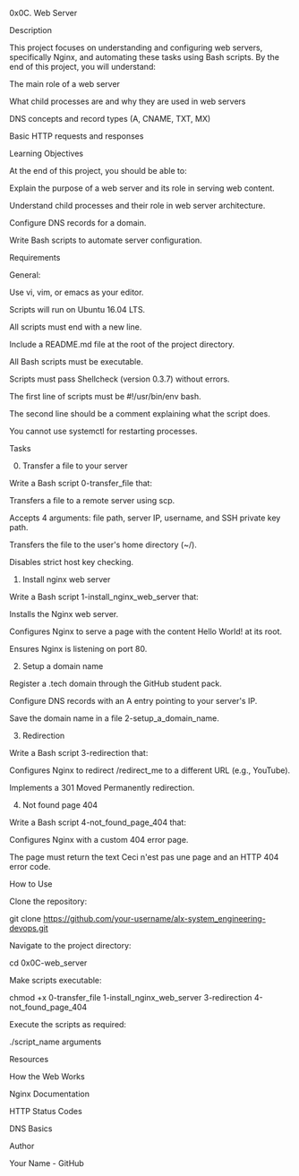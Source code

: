 0x0C. Web Server

Description

This project focuses on understanding and configuring web servers, specifically Nginx, and automating these tasks using Bash scripts. By the end of this project, you will understand:

The main role of a web server

What child processes are and why they are used in web servers

DNS concepts and record types (A, CNAME, TXT, MX)

Basic HTTP requests and responses

Learning Objectives

At the end of this project, you should be able to:

Explain the purpose of a web server and its role in serving web content.

Understand child processes and their role in web server architecture.

Configure DNS records for a domain.

Write Bash scripts to automate server configuration.

Requirements

General:

Use vi, vim, or emacs as your editor.

Scripts will run on Ubuntu 16.04 LTS.

All scripts must end with a new line.

Include a README.md file at the root of the project directory.

All Bash scripts must be executable.

Scripts must pass Shellcheck (version 0.3.7) without errors.

The first line of scripts must be #!/usr/bin/env bash.

The second line should be a comment explaining what the script does.

You cannot use systemctl for restarting processes.

Tasks

0. Transfer a file to your server

Write a Bash script 0-transfer_file that:

Transfers a file to a remote server using scp.

Accepts 4 arguments: file path, server IP, username, and SSH private key path.

Transfers the file to the user's home directory (~/).

Disables strict host key checking.

1. Install nginx web server

Write a Bash script 1-install_nginx_web_server that:

Installs the Nginx web server.

Configures Nginx to serve a page with the content Hello World! at its root.

Ensures Nginx is listening on port 80.

2. Setup a domain name

Register a .tech domain through the GitHub student pack.

Configure DNS records with an A entry pointing to your server's IP.

Save the domain name in a file 2-setup_a_domain_name.

3. Redirection

Write a Bash script 3-redirection that:

Configures Nginx to redirect /redirect_me to a different URL (e.g., YouTube).

Implements a 301 Moved Permanently redirection.

4. Not found page 404

Write a Bash script 4-not_found_page_404 that:

Configures Nginx with a custom 404 error page.

The page must return the text Ceci n'est pas une page and an HTTP 404 error code.

How to Use

Clone the repository:

git clone https://github.com/your-username/alx-system_engineering-devops.git

Navigate to the project directory:

cd 0x0C-web_server

Make scripts executable:

chmod +x 0-transfer_file 1-install_nginx_web_server 3-redirection 4-not_found_page_404

Execute the scripts as required:

./script_name arguments

Resources

How the Web Works

Nginx Documentation

HTTP Status Codes

DNS Basics

Author

Your Name - GitHub

